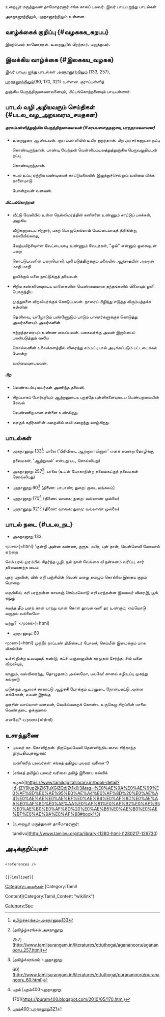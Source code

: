உறையூர் மருத்துவன் தாமோதரனார் சங்க காலப் புலவர். இவர் பாடிய ஐந்து பாடல்கள்
அகநானூற்றிலும், புறநானூற்றிலும் உள்ளன.

## வாழ்க்கைக் குறிப்பு {#வழககக_கறபப}

இயற்பெயர் தாமோதரன். உறையூரில் பிறந்தார். மருத்துவர்.

## இலக்கிய வாழ்க்கை {#இலககய_வழகக}

இவர் பாடிய ஐந்து பாடல்கள் [அகநானூற்றிலும்](அகநானூறு "wikilink") (133, 257),
[புறநானூற்றிலும்](புறநானூறு "wikilink")(60, 170, 321) உள்ளன. குராப்பள்ளித்
துஞ்சிய பெருந்திருமாவளவனையும், பிட்டங்கொற்றனையும் பாடியுள்ளார்.

## பாடல் வழி அறியவரும் செய்திகள் {#படல_வழ_அறயவரம_சயதகள}

##### குராப்பள்ளித்துஞ்சிய பெருந்திருமாவளவன் {#கரபபளளததஞசய_பரநதரமவளவன}

-   உறையூரை ஆண்டவன். குராப்பள்ளியில் உயிர் துறந்தான். பிற அரசர்களுடன் நட்பு
    கொண்டிருந்தான். பாண்டி வேந்தன் வெள்ளியம்பலத்துத்துஞ்சிய பெருவழுதியுடன் நட்பு
    கொண்டிருந்தான்.
-   கடல் உப்பு ஏற்றிய வண்டியைக் காட்டுமலையில் இழுத்துச்செல்லும் வலிமை மிக்க காளைமாடு
    போன்றவன் வளவன்.

##### பிட்டங்கொற்றன்

-   வீட்டு வேலியில் உள்ள நெல்லிமரத்தின் கனிகளை உண்ணும் காட்டுப் பசுக்கள், அழகிய
    வீடுகளுடைய சிற்றூர், பகற் பொழுதெல்லாம் வேட்டையாடித் திரிகின்ற, கல்வியில்லாத,
    வேற்பயிற்சியுள்ள வேட்டையாடி உண்ணும் வேடர்கள், "ஒல்" என்னும் ஓசையுடன் பறை
    கொட்டுபவனின் பறையொலி, புலி படுத்திருக்கும் மலையில் ஆந்தையின் அலறல் மாறி மாறி
    ஒலிக்கும் மலை நாட்டுக்குத் தலைவன்.
-   சிறிய கண்களையுடைய யானைகளின் வெண்மையான தந்தங்களில் விளையும் ஒளி பொருந்திய
    முத்துகளை விறலியர்க்குக் கொடுப்பவன். நாரைப் பிழிந்து எடுத்த விரும்பத்தக்க கள்ளின்
    தெளிவை, யாழோடும் பண்ணோடும் பாடும் பாணர்களுக்குக் கொடுத்து அவர்களையும் அவர்களின்
    சுற்றத்தாரையும் உண்ண வைப்பவன். பகைவர்க்கு அவன் இரும்பைப் பயன்படுத்தும் வலிய
    கொல்லனின் உலைக்களத்தில் விரைந்து சம்மட்டியால் அடிக்கப்படும் பட்டடைக்கல் போன்ற
    வலிமையுடையவன்.

##### பிற

-   வெண்கடம்பு மலர்கள் அணிந்த தலைவி.
-   சிறப்பாகப் போர்புரியும் ஆற்றலுடைய புறத்தே புள்ளிகளையுடைய பெண்பறவையின் சேவல்
    வெண்ணிறமான எள்ளை உண்கிறது.
-   வரகுக் கதிர்களின் மறைவில் எலி மறைந்து வாழ்கிறது.

## பாடல்கள்

-   அகநானூறு 133[^1]: பாலை (\'பிரிவிடை ஆற்றாளாயினாள்\' எனக் கவன்ற தோழிக்கு,
    தலைமகள், \'ஆற்றுவல்\' என்பது பட, சொல்லியது)
-   அகநானூறு 257[^2]: பாலை (உடன் போகாநின்ற தலைமகட்குத் தலைமகன் சொல்லியது)
-   புறநானூறு 60[^3] (திணை: பாடாண்; துறை: குடை மங்கலம்)
-   புறநானூறு 170[^4] (திணை: வாகை; துறை: வல்லாண் முல்லை)
-   புறநானூறு 321[^5] (திணை: வாகை; துறை: வல்லாண் முல்லை)

## பாடல் நடை {#படல_நட}

-   அகநானூறு 133

`<poem>`{=html} \'குன்றி அன்ன கண்ண, குரூஉ மயிர், புன் தாள், வெள்ளெலி மோவாய் ஏற்றை
செம் பரல் முரம்பில் சிதர்ந்த பூழி, நல் நாள் வேங்கை வீ நன்கனம் வரிப்ப, கார் தலைமணந்த பைம்
புதற் புறவின், வில் எறி பஞ்சியின் வெண் மழை தவழும் கொல்லை இதைய குறும் பொறை
மருங்கில், கரி பரந்தன்ன காயாஞ் செம்மலொடு எரி பரந்தன்ன இலமலர் விரைஇ, பூங் கலுழ்
சுமந்த தீம் புனற் கான் யாற்று வான் கொள் தூவல் வளி தர உண்கும்; எம்மொடு வருதல் வல்லையோ
மற்று?\' `</poem>`{=html}

-   புறநானூறு: 60

`<poem>`{=html} முந்நீர் நாப்பண் திமில்சுடர் போலச், செம்மீன் இமைக்கும் மாக விசும்பின்
உச்சி நின்ற உவவுமதி கண்டு, கட்சி மஞ்ஞையின் சுரமுதல் சேர்ந்த, சில் வளை விறலியும்,
யானும், வல்விரைந்து, தொழுதனம் அல்லமோ, பலவே! கானல் கழிஉப்பு முகந்து கல்நாடு
மடுக்கும் ஆரைச் சாகாட்டு ஆழ்ச்சி போக்கும் உரனுடை நோன்பகட்டு அன்ன எங்கோன், வலன் இரங்கு
முரசின் வாய்வாள் வளவன், வெயில்மறைக் கொண்ட உருகெழு சிறப்பின் மாலை வெண்குடை ஒக்குமால்
எனவே? `</poem>`{=html}

## உசாத்துணை

-   புலவர் கா. கோவிந்தன்: திருநெல்வேலி தென்னிந்திய சைவ சித்தாந்த நூற்பதிப்புக்கழகம்:
    வணிகரிற் புலவர்கள்: சங்கத் தமிழ்ப் புலவர் வரிசை-9
-   [சங்கத் தமிழ்ப் புலவர் வரிசை: தமிழ் இணைய கல்விக்
    கழகம்](https://www.tamildigitallibrary.in/book-detail?id=jZY9lup2kZl6TuXGlZQdjZt1k0l3&tag=%E0%AE%9A%E0%AE%99%E0%AF%8D%E0%AE%95%E0%AE%A4%E0%AF%8D%20%E0%AE%A4%E0%AE%AE%E0%AE%BF%E0%AE%B4%E0%AF%8D%E0%AE%AA%E0%AF%8D%E0%AE%AA%E0%AF%81%E0%AE%B2%E0%AE%B5%E0%AE%B0%E0%AF%8D%20%E0%AE%B5%E0%AE%B0%E0%AE%BF%E0%AE%9A%E0%AF%88#book1/3)
-   [உறையூர் மருத்துவன் தாமோதரனார்:
    tamilvu](http://www.tamilvu.org/ta/library-l1280-html-l1280217-126730)

## அடிக்குறிப்புகள்

```{=html}
<references />
```
```{=mediawiki}
{{Finalised}}
```
[Category:புலவர்கள்](Category:புலவர்கள் "wikilink") [Category:Tamil
Content](Category:Tamil_Content "wikilink")
[Category:Spc](Category:Spc "wikilink")

[^1]: [தமிழ்ச்சுரங்கம்-அகநானூறு133](http://www.tamilsurangam.in/literatures/ettuthogai/agananooru/agananooru_133.html)

[^2]: [தமிழ்ழ்சுரங்கம் அகநானூறு
    257](http://www.tamilsurangam.in/literatures/ettuthogai/agananooru/agananooru_257.html)

[^3]: [தமிழ்ச்சுரங்கம் -புறநானூறு
    60](http://www.tamilsurangam.in/literatures/ettuthogai/purananooru/purananooru_60.html)

[^4]: புறம் [புறம்400-புறநானூறு
    170](https://puram400.blogspot.com/2010/05/170.html)

[^5]: [புறம்400-புறநானூறு321](https://puram400.blogspot.com/2012/04/321.html)
